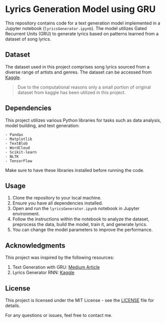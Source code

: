 # Lyrics Generation Model using GRU

This repository contains code for a text generation model implemented in a Jupyter notebook (`lyricsGenerator.ipynb`). The model utilizes Gated Recurrent Units (GRU) to generate lyrics based on patterns learned from a dataset of song lyrics.

## Dataset

The dataset used in this project comprises song lyrics sourced from a diverse range of artists and genres. The dataset can be accessed from [Kaggle](https://www.kaggle.com/datasets/deepshah16/song-lyrics-dataset).

> Due to the computational reasons only a small portion of original dataset from kaggle has been utilized in this project.

## Dependencies

This project utilizes various Python libraries for tasks such as data analysis, model building, and text generation:

```
- Pandas
- Matplotlib
- TextBlob
- WordCloud
- Scikit-learn
- NLTK
- TensorFlow
```

Make sure to have these libraries installed before running the code.

## Usage

1. Clone the repository to your local machine.
2. Ensure you have all dependencies installed.
3. Open and run the `lyricsGenerator.ipynb` notebook in Jupyter environment.
4. Follow the instructions within the notebook to analyze the dataset, preprocess the data, build the model, train it, and generate lyrics.
5. You can change the model parameters to improve the performance. 

## Acknowledgments

This project was inspired by the following resources:

1. Text Generation with GRU: [Medium Article](https://banjodayo39.medium.com/implementation-of-text-generation-with-gated-recurrent-unit-deep-learning-ac11c4347af2)
2. Lyrics Generator RNN: [Kaggle](https://www.kaggle.com/code/karnikakapoor/lyrics-generator-rnn)

## License

This project is licensed under the MIT License - see the [LICENSE](LICENSE) file for details.

For any questions or issues, feel free to contact me.